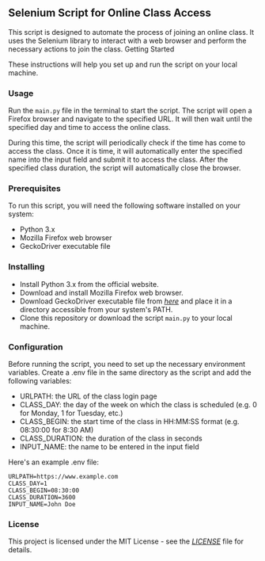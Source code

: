 ## Selenium Script for Online Class Access

This script is designed to automate the process of joining an online class. It uses the Selenium library to interact with a web browser and perform the necessary actions to join the class.
Getting Started

These instructions will help you set up and run the script on your local machine.
### Usage

Run the `main.py` file in the terminal to start the script. The script will open a Firefox browser and navigate to the specified URL. It will then wait until the specified day and time to access the online class.

During this time, the script will periodically check if the time has come to access the class. Once it is time, it will automatically enter the specified name into the input field and submit it to access the class. After the specified class duration, the script will automatically close the browser.

### Prerequisites
To run this script, you will need the following software installed on your system:
- Python 3.x
- Mozilla Firefox web browser
- GeckoDriver executable file

### Installing
- Install Python 3.x from the official website.
- Download and install Mozilla Firefox web browser.
- Download GeckoDriver executable file from *[here](https://github.com/mozilla/geckodriver/releases)* and place it in a directory accessible from your system's PATH.
- Clone this repository or download the script `main.py` to your local machine.

### Configuration

Before running the script, you need to set up the necessary environment variables. Create a .env file in the same directory as the script and add the following variables:
+ URLPATH: the URL of the class login page
+ CLASS_DAY: the day of the week on which the class is scheduled (e.g. 0 for Monday, 1 for Tuesday, etc.)
+ CLASS_BEGIN: the start time of the class in HH:MM:SS format (e.g. 08:30:00 for 8:30 AM)
+ CLASS_DURATION: the duration of the class in seconds
+ INPUT_NAME: the name to be entered in the input field

Here's an example .env file:
```
URLPATH=https://www.example.com
CLASS_DAY=1
CLASS_BEGIN=08:30:00
CLASS_DURATION=3600
INPUT_NAME=John Doe
```
### License

This project is licensed under the MIT License - see the *[LICENSE](./LICENSE)* file for details.
